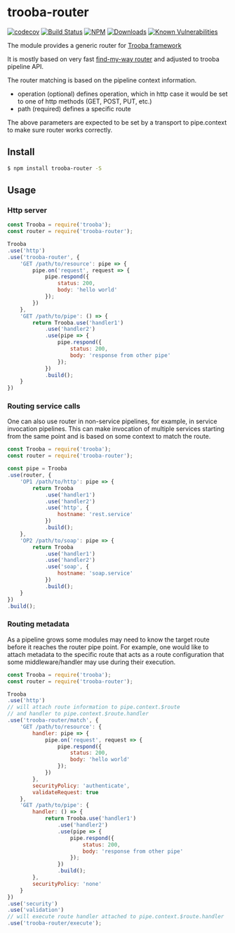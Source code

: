 # trooba-router

[![codecov](https://codecov.io/gh/trooba/trooba-router/branch/master/graph/badge.svg)](https://codecov.io/gh/trooba/trooba-router)
[![Build Status](https://travis-ci.org/trooba/trooba-router.svg?branch=master)](https://travis-ci.org/trooba/trooba-router) [![NPM](https://img.shields.io/npm/v/trooba-router.svg)](https://www.npmjs.com/package/trooba-router)
[![Downloads](https://img.shields.io/npm/dm/trooba-router.svg)](http://npm-stat.com/charts.html?package=trooba-router)
[![Known Vulnerabilities](https://snyk.io/test/github/trooba/trooba-router/badge.svg)](https://snyk.io/test/github/trooba/trooba-router)

The module provides a generic router for [Trooba framework](https://trooba.github.io)

It is mostly based on very fast [find-my-way router](https://www.npmjs.com/package/find-my-way) and adjusted to trooba pipeline API.

The router matching is based on the pipeline context information.

* operation (optional) defines operation, which in http case it would be set to one of http methods (GET, POST, PUT, etc.)
* path (required) defines a specific route

The above parameters are expected to be set by a transport to pipe.context to make sure router works correctly.

## Install

```bash
$ npm install trooba-router -S
```

## Usage

### Http server

```js
const Trooba = require('trooba');
const router = require('trooba-router');

Trooba
.use('http')
.use('trooba-router', {
    'GET /path/to/resource': pipe => {
        pipe.on('request', request => {
            pipe.respond({
                status: 200,
                body: 'hello world'
            });
        })
    },
    'GET /path/to/pipe': () => {
        return Trooba.use('handler1')
            .use('handler2')
            .use(pipe => {
                pipe.respond({
                    status: 200,
                    body: 'response from other pipe'
                });
            })
            .build();
    }
})
```

### Routing service calls

One can also use router in non-service pipelines, for example, in service invocation pipelines.
This can make invocation of multiple services starting from the same point and is based on some context to match the route.

```js
const Trooba = require('trooba');
const router = require('trooba-router');

const pipe = Trooba
.use(router, {
    'OP1 /path/to/http': pipe => {
        return Trooba
            .use('handler1')
            .use('handler2')
            .use('http', {
                hostname: 'rest.service'
            })
            .build();
    },
    'OP2 /path/to/soap': pipe => {
        return Trooba
            .use('handler1')
            .use('handler2')
            .use('soap', {
                hostname: 'soap.service'
            })
            .build();
    }
})
.build();
```

### Routing metadata

As a pipeline grows some modules may need to know the target route before it reaches the router pipe point. For example, one would like to attach metadata to the specific route that acts as a route configuration that some middleware/handler may use during their execution.

```js
const Trooba = require('trooba');
const router = require('trooba-router');

Trooba
.use('http')
// will attach route information to pipe.context.$route
// and handler to pipe.context.$route.handler
.use('trooba-router/match', {
    'GET /path/to/resource': {
        handler: pipe => {
            pipe.on('request', request => {
                pipe.respond({
                    status: 200,
                    body: 'hello world'
                });
            })
        },
        securityPolicy: 'authenticate',
        validateRequest: true
    },
    'GET /path/to/pipe': {
        handler: () => {
            return Trooba.use('handler1')
                .use('handler2')
                .use(pipe => {
                    pipe.respond({
                        status: 200,
                        body: 'response from other pipe'
                    });
                })
                .build();
        },
        securityPolicy: 'none'
    }
})
.use('security')
.use('validation')
// will execute route handler attached to pipe.context.$route.handler
.use('trooba-router/execute');
```
